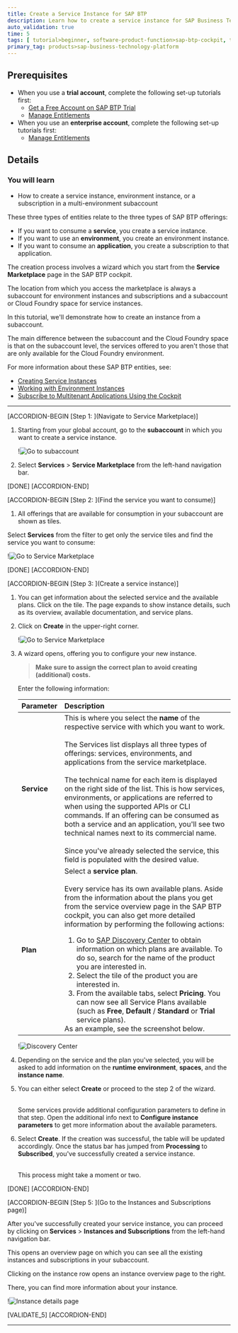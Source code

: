 ```yaml
---
title: Create a Service Instance for SAP BTP
description: Learn how to create a service instance for SAP Business Technology Platform.
auto_validation: true
time: 5
tags: [ tutorial>beginner, software-product-function>sap-btp-cockpit, topic>cloud]
primary_tag: products>sap-business-technology-platform
---
```


## Prerequisites
 - When you use a **trial account**, complete the following set-up tutorials first:
    - [Get a Free Account on SAP BTP Trial](hcp-create-trial-account)
    - [Manage Entitlements](cp-trial-entitlements)
 - When you use an **enterprise account**, complete the following set-up tutorials first:
    - [Manage Entitlements](cp-trial-entitlements)

## Details
### You will learn
  - How to create a service instance, environment instance, or a subscription in a multi-environment subaccount  

 These three types of entities relate to the three types of SAP BTP offerings:

- If you want to consume a **service**, you create a service instance.
- If you want to use an **environment**, you create an environment instance.
- If you want to consume an **application**, you create a subscription to that application.

 The creation process involves a wizard which you start from the **Service Marketplace** page in the SAP BTP cockpit.

 The location from which you access the marketplace is always a subaccount for environment instances and subscriptions and a subaccount or Cloud Foundry space for service instances.

 In this tutorial, we'll demonstrate how to create an instance from a subaccount.

 The main difference between the subaccount and the Cloud Foundry space is that on the subaccount level, the services offered to you aren't those that are only available for the Cloud Foundry environment.

For more information about these SAP BTP entities, see:

- [Creating Service Instances](https://help.sap.com/viewer/09cc82baadc542a688176dce601398de/Cloud/en-US/fad874a99a434ae58c59d7340a528bdc.html)
- [Working with Environment Instances](https://help.sap.com/viewer/09cc82baadc542a688176dce601398de/Cloud/en-US/1d6897d22f90443c8a3f9f6c8bb41bb8.html)
- [Subscribe to Multitenant Applications Using the Cockpit](https://help.sap.com/viewer/65de2977205c403bbc107264b8eccf4b/Cloud/en-US/7a3e39622be14413b2a4df7c02ca1170.html)

---

[ACCORDION-BEGIN [Step 1: ](Navigate to Service Marketplace)]


1. Starting from your global account, go to the **subaccount** in which you want to create a service instance.

      !![Go to subaccount ](tutorial-instance-1-go-to-subaccount.png)

2. Select **Services** > **Service Marketplace** from the left-hand navigation bar.




[DONE]
[ACCORDION-END]

[ACCORDION-BEGIN [Step 2: ](Find the service you want to consume)]

1. All offerings that are available for consumption in your subaccount are shown as tiles.

Select **Services** from the filter to get only the service tiles and find the service you want to consume:


  !![Go to Service Marketplace](for-service-offerings-1.png)



[DONE]
[ACCORDION-END]

[ACCORDION-BEGIN [Step 3: ](Create a service instance)]

1. You can get information about the selected service and the available plans.
Click on the tile. The page expands to show instance details, such as its overview, available documentation, and service plans.


2. Click on **Create** in the upper-right corner.

    !![Go to Service Marketplace](for-service-offerings-2.png)

3. A wizard opens, offering you to configure your new instance.

    > **Make sure to assign the correct plan to avoid creating (additional) costs.** 

    Enter the following information:

    |  Parameter      | Description
    |  :------------- | :-------------
    |  **Service**    | This is where you select the **name** of the respective service with which you want to work. <div>&nbsp;</div>The Services list displays all three types of offerings: services, environments, and applications from the service marketplace.<div>&nbsp;</div>The technical name for each item is displayed on the right side of the list. This is how services, environments, or applications are referred to when using the supported APIs or CLI commands. If an offering can be consumed as both a service and an application, you'll see two technical names next to its commercial name.<div>&nbsp;</div>Since you've already selected the service, this field is populated with the desired value.
    |  **Plan**          | Select a **service plan**.<div>&nbsp;</div> Every service has its own available plans. Aside from the information about the plans you get from the service overview page in the SAP BTP cockpit, you can also get more detailed information by performing the following actions:<div><ol><li>Go to [SAP Discovery Center](https://discovery-center.cloud.sap/) to obtain information on which plans are available. To do so, search for the name of the product you are interested in.</li><li>Select the tile of the product you are interested in.</li><li>From the available tabs, select **Pricing**. You can now see all Service Plans available (such as **Free**, **Default** / **Standard** or **Trial** service plans).</li></ol>As an example, see the screenshot below.</div>

    !![Discovery Center](tutorial-instance-4-discovery-center.png)

3. Depending on the service and the plan you've selected, you will be asked to add information on the **runtime environment**, **spaces**, and the **instance name**.

4. You can either select **Create** or proceed to the step 2 of the wizard.<div>&nbsp;</div>Some services provide additional configuration parameters to define in that step. Open the additional info next to **Configure instance parameters** to get more information about the available parameters.

4. Select **Create**. If the creation was successful, the table will be updated accordingly. Once the status bar has jumped from **Processing** to **Subscribed**, you've successfully created a service instance.<div>&nbsp;</div>This process might take a moment or two.

[DONE]
[ACCORDION-END]



[ACCORDION-BEGIN [Step 5: ](Go to the Instances and Subscriptions page)]

After you've successfully created your service instance, you can proceed by clicking on **Services** > **Instances and Subscriptions** from the left-hand navigation bar.

This opens an overview page on which you can see all the existing instances and subscriptions in your subaccount.

Clicking on the instance row opens an instance overview page to the right.

There, you can find more information about your instance.

  !![Instance details page ](instances-and-subscriptions.png)

[VALIDATE_5]
[ACCORDION-END]

---
